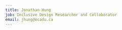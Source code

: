 ```yaml
---
title: Jonathan Hung
job: Inclusive Design Researcher and Collaborator
email: jhung@ocadu.ca
---
```


